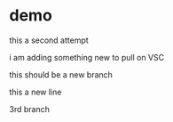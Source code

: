 # demo


this a second attempt

i am adding something new to pull on VSC


this should be a new branch

this a new line


3rd branch